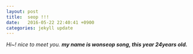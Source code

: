 ```yaml
---
layout: post
title:  seop !!!
date:   2016-05-22 22:40:41 +0900
categories: jekyll update
---
```

*Hi~! nice to meet you.*
***my name is wonseop song, this year 24years old.***



[jekyll-docs]: http://jekyllrb.com/docs/home
[jekyll-gh]:   https://github.com/jekyll/jekyll
[jekyll-talk]: https://talk.jekyllrb.com/
